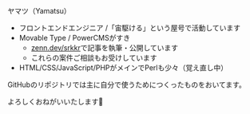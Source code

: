 ヤマツ（Yamatsu）

- フロントエンドエンジニア /「宙駆ける」という屋号で活動しています
- Movable Type / PowerCMSがすき
  - [zenn.dev/srkkr](https://zenn.dev/srkkr)で記事を執筆・公開しています
  - これらの案件ご相談もお受けしています
- HTML/CSS/JavaScript/PHPがメインでPerlも少々（覚え直し中）

GitHubのリポジトリでは主に自分で使うためにつくったものをおいてます。

よろしくおねがいいたします🙇
